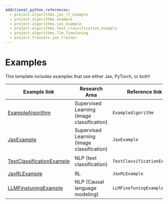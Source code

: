 ```yaml
---
additional_python_references:
  - project.algorithms.jax_rl_example
  - project.algorithms.example
  - project.algorithms.jax_example
  - project.algorithms.text_classification_example
  - project.algorithms.llm_finetuning
  - project.trainers.jax_trainer
---
```


# Examples

This template includes examples that use either Jax, PyTorch, or both!

| Example link                                        | Research Area                              | Reference link              | Frameworks      |
| --------------------------------------------------- | ------------------------------------------ | --------------------------- | --------------- |
| [ExampleAlgorithm](torch_sl_example.md)             | Supervised Learning (image classification) | `ExampleAlgorithm`          | Torch + ⚡       |
| [JaxExample](jax_sl_example.md)                     | Supervised Learning (image classification) | `JaxExample`                | Torch + Jax + ⚡ |
| [TextClassificationExample](text_classification.md) | NLP (text classification)                  | `TextClassificationExample` | Torch + 🤗 + ⚡   |
| [JaxRLExample](jax_rl_example.md)                   | RL                                         | `JaxRLExample`              | Jax             |
| [LLMFinetuningExample](llm_finetuning.md)           | NLP (Causal language modeling)             | `LLMFineTuningExample`      | Torch + 🤗 + ⚡   |
